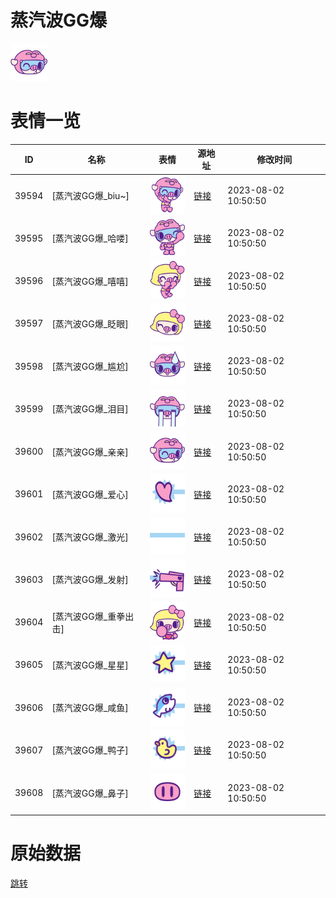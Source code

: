 # 蒸汽波GG爆

<img src="./cover.png" height="60" alt="cover" />

# 表情一览

|ID|名称|表情|源地址|修改时间|
|----|----|----|----|----|
|39594|[蒸汽波GG爆_biu~]|<img src="./pic/039594_%5B蒸汽波GG爆_biu~%5D.png" height="60" alt="biu~"/>|[链接](https://i0.hdslb.com/bfs/garb/fe0fdeeaa76f65e37cb52f1b7c3f46d10514356c.png)|2023-08-02 10:50:50|
|39595|[蒸汽波GG爆_哈喽]|<img src="./pic/039595_%5B蒸汽波GG爆_哈喽%5D.png" height="60" alt="哈喽"/>|[链接](https://i0.hdslb.com/bfs/garb/05cead7d5eed8de35146a0af9194d6c7740a6b12.png)|2023-08-02 10:50:50|
|39596|[蒸汽波GG爆_嘻嘻]|<img src="./pic/039596_%5B蒸汽波GG爆_嘻嘻%5D.png" height="60" alt="嘻嘻"/>|[链接](https://i0.hdslb.com/bfs/garb/7264d5b4bb27df9ee397c68916104e9b768dd0d0.png)|2023-08-02 10:50:50|
|39597|[蒸汽波GG爆_眨眼]|<img src="./pic/039597_%5B蒸汽波GG爆_眨眼%5D.png" height="60" alt="眨眼"/>|[链接](https://i0.hdslb.com/bfs/garb/6ea2a092dd7bae13b8d154e53c220829b38971f2.png)|2023-08-02 10:50:50|
|39598|[蒸汽波GG爆_尴尬]|<img src="./pic/039598_%5B蒸汽波GG爆_尴尬%5D.png" height="60" alt="尴尬"/>|[链接](https://i0.hdslb.com/bfs/garb/dd7e6d034f99af0dde43c2a80fd8889cb2b84a10.png)|2023-08-02 10:50:50|
|39599|[蒸汽波GG爆_泪目]|<img src="./pic/039599_%5B蒸汽波GG爆_泪目%5D.png" height="60" alt="泪目"/>|[链接](https://i0.hdslb.com/bfs/garb/77bb85dc4cbeeebff380b437ab91f86910f70b62.png)|2023-08-02 10:50:50|
|39600|[蒸汽波GG爆_亲亲]|<img src="./pic/039600_%5B蒸汽波GG爆_亲亲%5D.png" height="60" alt="亲亲"/>|[链接](https://i0.hdslb.com/bfs/garb/92799f1fa49e6427f503cd28357390153670b377.png)|2023-08-02 10:50:50|
|39601|[蒸汽波GG爆_爱心]|<img src="./pic/039601_%5B蒸汽波GG爆_爱心%5D.png" height="60" alt="爱心"/>|[链接](https://i0.hdslb.com/bfs/garb/fb0976608e8909bcf810d4d0dc913829f34aca9d.png)|2023-08-02 10:50:50|
|39602|[蒸汽波GG爆_激光]|<img src="./pic/039602_%5B蒸汽波GG爆_激光%5D.png" height="60" alt="激光"/>|[链接](https://i0.hdslb.com/bfs/garb/be5186789bdadc5727934264449de6a45dda65f6.png)|2023-08-02 10:50:50|
|39603|[蒸汽波GG爆_发射]|<img src="./pic/039603_%5B蒸汽波GG爆_发射%5D.png" height="60" alt="发射"/>|[链接](https://i0.hdslb.com/bfs/garb/46ba1b0848531ef4f1b7b7f42fff8682a61a0d0f.png)|2023-08-02 10:50:50|
|39604|[蒸汽波GG爆_重拳出击]|<img src="./pic/039604_%5B蒸汽波GG爆_重拳出击%5D.png" height="60" alt="重拳出击"/>|[链接](https://i0.hdslb.com/bfs/garb/44219c27ef1047f45486384c27195e73b5b96864.png)|2023-08-02 10:50:50|
|39605|[蒸汽波GG爆_星星]|<img src="./pic/039605_%5B蒸汽波GG爆_星星%5D.png" height="60" alt="星星"/>|[链接](https://i0.hdslb.com/bfs/garb/980e6b999cbb48e15886ebccaf3b2c8737e4650e.png)|2023-08-02 10:50:50|
|39606|[蒸汽波GG爆_咸鱼]|<img src="./pic/039606_%5B蒸汽波GG爆_咸鱼%5D.png" height="60" alt="咸鱼"/>|[链接](https://i0.hdslb.com/bfs/garb/5a63a7812a991d5023ed2221442be7dfcdeabff3.png)|2023-08-02 10:50:50|
|39607|[蒸汽波GG爆_鸭子]|<img src="./pic/039607_%5B蒸汽波GG爆_鸭子%5D.png" height="60" alt="鸭子"/>|[链接](https://i0.hdslb.com/bfs/garb/2b4059e44a5c27c2a32a3d89b38dc71f2bb87019.png)|2023-08-02 10:50:50|
|39608|[蒸汽波GG爆_鼻子]|<img src="./pic/039608_%5B蒸汽波GG爆_鼻子%5D.png" height="60" alt="鼻子"/>|[链接](https://i0.hdslb.com/bfs/garb/902dc8316c103d14134e75d67aca4c23ed9a1c24.png)|2023-08-02 10:50:50|

# 原始数据

[跳转](./raw.json)

